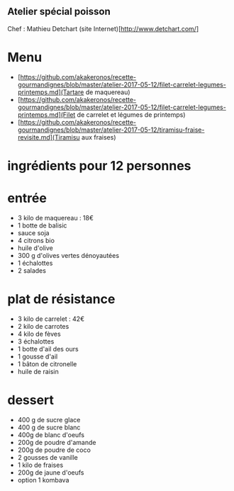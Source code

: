 ## Atelier spécial poisson

Chef : Mathieu Detchart
(site Internet)[http://www.detchart.com/]

# Menu

* [https://github.com/akakeronos/recette-gourmandignes/blob/master/atelier-2017-05-12/filet-carrelet-legumes-printemps.md](Tartare de maquereau)
* [https://github.com/akakeronos/recette-gourmandignes/blob/master/atelier-2017-05-12/filet-carrelet-legumes-printemps.md](Filet de carrelet et légumes de printemps)
* [https://github.com/akakeronos/recette-gourmandignes/blob/master/atelier-2017-05-12/tiramisu-fraise-revisite.md](Tiramisu aux fraises)

# ingrédients pour 12 personnes

# entrée
* 3 kilo de maquereau : 18€
* 1 botte de balisic
* sauce soja
* 4 citrons bio
* huile d'olive
* 300 g d'olives vertes dénoyautées
* 1 échalottes
* 2 salades

# plat de résistance
* 3 kilo de carrelet : 42€
* 2 kilo de carrotes
* 4 kilo de fèves
* 3 échalottes
* 1 botte d'ail des ours
* 1 gousse d'ail
* 1 bâton de citronelle
* huile de raisin

# dessert
* 400 g de sucre glace
* 400 g de sucre blanc
* 400g de blanc d'oeufs
* 200g de poudre d'amande
* 200g de poudre de coco
* 2 gousses de vanille
* 1 kilo de fraises
* 200g de jaune d'oeufs
* option 1 kombava
